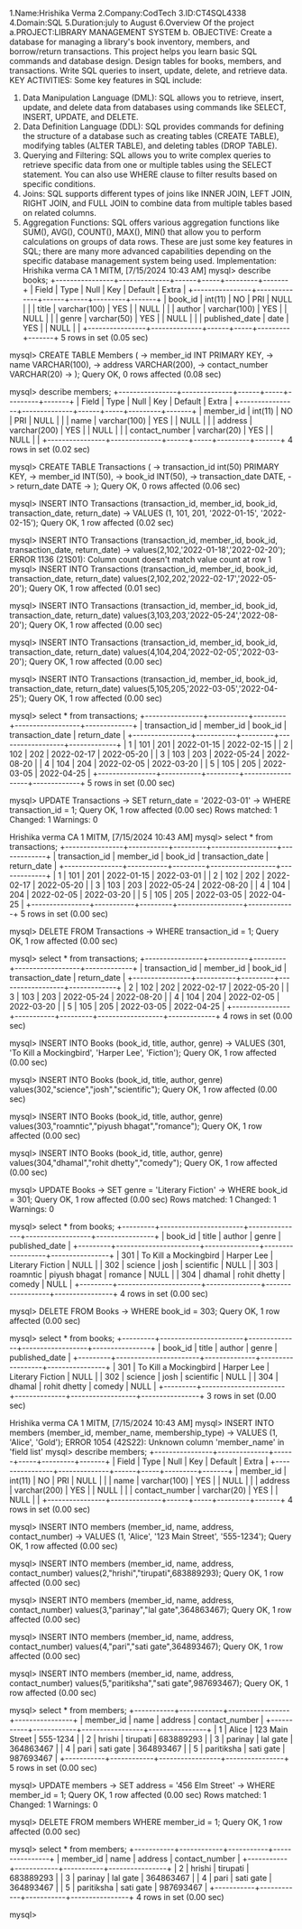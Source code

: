 1.Name:Hrishika Verma 
2.Company:CodTech
3.ID:CT4SQL4338
4.Domain:SQL 
5.Duration:july to August 
6.Overview Of the project 
a.PROJECT:LIBRARY MANAGEMENT SYSTEM
b. OBJECTIVE:
Create a database for managing a library's book inventory, members, and 
borrow/return transactions. This project helps you learn basic SQL commands 
and database design. Design tables for books, members, and transactions. 
Write SQL queries to insert, update, delete, and retrieve data.
KEY ACTIVITIES:
Some key features in SQL include:

1. Data Manipulation Language (DML): SQL allows you to retrieve, insert, update, and delete data from databases using commands like SELECT, INSERT, UPDATE, and DELETE.
2. Data Definition Language (DDL): SQL provides commands for defining the structure of a database such as creating tables (CREATE TABLE), modifying tables (ALTER TABLE), and deleting tables (DROP TABLE).
3. Querying and Filtering: SQL allows you to write complex queries to retrieve specific data from one or multiple tables using the SELECT statement. You can also use WHERE clause to filter results based on specific conditions.
4. Joins: SQL supports different types of joins like INNER JOIN, LEFT JOIN, RIGHT JOIN, and FULL JOIN to combine data from multiple tables based on related columns.
5. Aggregation Functions: SQL offers various aggregation functions like SUM(), AVG(), COUNT(), MAX(), MIN() that allow you to perform calculations on groups of data rows.
These are just some key features in SQL; there are many more advanced capabilities depending on the specific database management system being used.
Implementation:
Hrishika verma CA 1 MITM, [7/15/2024 10:43 AM]
mysql> describe books;
+----------------+--------------+------+-----+---------+-------+
| Field          | Type         | Null | Key | Default | Extra |
+----------------+--------------+------+-----+---------+-------+
| book_id        | int(11)      | NO   | PRI | NULL    |       |
| title          | varchar(100) | YES  |     | NULL    |       |
| author         | varchar(100) | YES  |     | NULL    |       |
| genre          | varchar(50)  | YES  |     | NULL    |       |
| published_date | date         | YES  |     | NULL    |       |
+----------------+--------------+------+-----+---------+-------+
5 rows in set (0.05 sec)

mysql> CREATE TABLE Members (
    ->   member_id INT PRIMARY KEY,
    ->   name VARCHAR(100),
    ->   address VARCHAR(200),
    ->   contact_number VARCHAR(20)
    -> );
Query OK, 0 rows affected (0.08 sec)

mysql> describe members;
+----------------+--------------+------+-----+---------+-------+
| Field          | Type         | Null | Key | Default | Extra |
+----------------+--------------+------+-----+---------+-------+
| member_id      | int(11)      | NO   | PRI | NULL    |       |
| name           | varchar(100) | YES  |     | NULL    |       |
| address        | varchar(200) | YES  |     | NULL    |       |
| contact_number | varchar(20)  | YES  |     | NULL    |       |
+----------------+--------------+------+-----+---------+-------+
4 rows in set (0.02 sec)

mysql> CREATE TABLE Transactions (
    ->  transaction_id int(50) PRIMARY KEY,
    ->  member_id INT(50),
    ->  book_id INT(50),
    ->  transaction_date DATE,
    ->  return_date DATE
    -> );
Query OK, 0 rows affected (0.06 sec)

mysql> INSERT INTO Transactions (transaction_id, member_id, book_id, transaction_date, return_date)
    -> VALUES (1, 101, 201, '2022-01-15', '2022-02-15');
Query OK, 1 row affected (0.02 sec)

mysql> INSERT INTO Transactions (transaction_id, member_id, book_id, transaction_date, return_date)
    -> values(2,102,'2022-01-18','2022-02-20');
ERROR 1136 (21S01): Column count doesn't match value count at row 1
mysql> INSERT INTO Transactions (transaction_id, member_id, book_id, transaction_date, return_date) values(2,102,202,'2022-02-17','2022-05-20');
Query OK, 1 row affected (0.01 sec)

mysql> INSERT INTO Transactions (transaction_id, member_id, book_id, transaction_date, return_date) values(3,103,203,'2022-05-24','2022-08-20');
Query OK, 1 row affected (0.00 sec)

mysql> INSERT INTO Transactions (transaction_id, member_id, book_id, transaction_date, return_date) values(4,104,204,'2022-02-05','2022-03-20');
Query OK, 1 row affected (0.00 sec)

mysql> INSERT INTO Transactions (transaction_id, member_id, book_id, transaction_date, return_date) values(5,105,205,'2022-03-05','2022-04-25');
Query OK, 1 row affected (0.00 sec)

mysql> select  * from transactions;
+----------------+-----------+---------+------------------+-------------+
| transaction_id | member_id | book_id | transaction_date | return_date |
+----------------+-----------+---------+------------------+-------------+
|              1 |       101 |     201 | 2022-01-15       | 2022-02-15  |
|              2 |       102 |     202 | 2022-02-17       | 2022-05-20  |
|              3 |       103 |     203 | 2022-05-24       | 2022-08-20  |
|              4 |       104 |     204 | 2022-02-05       | 2022-03-20  |
|              5 |       105 |     205 | 2022-03-05       | 2022-04-25  |
+----------------+-----------+---------+------------------+-------------+
5 rows in set (0.00 sec)

mysql> UPDATE Transactions
    -> SET return_date = '2022-03-01'
    -> WHERE transaction_id = 1;
Query OK, 1 row affected (0.00 sec)
Rows matched: 1  Changed: 1  Warnings: 0

Hrishika verma CA 1 MITM, [7/15/2024 10:43 AM]
mysql> select  * from transactions;
+----------------+-----------+---------+------------------+-------------+
| transaction_id | member_id | book_id | transaction_date | return_date |
+----------------+-----------+---------+------------------+-------------+
|              1 |       101 |     201 | 2022-01-15       | 2022-03-01  |
|              2 |       102 |     202 | 2022-02-17       | 2022-05-20  |
|              3 |       103 |     203 | 2022-05-24       | 2022-08-20  |
|              4 |       104 |     204 | 2022-02-05       | 2022-03-20  |
|              5 |       105 |     205 | 2022-03-05       | 2022-04-25  |
+----------------+-----------+---------+------------------+-------------+
5 rows in set (0.00 sec)

mysql> DELETE FROM Transactions
    -> WHERE transaction_id = 1;
Query OK, 1 row affected (0.00 sec)

mysql> select  * from transactions;
+----------------+-----------+---------+------------------+-------------+
| transaction_id | member_id | book_id | transaction_date | return_date |
+----------------+-----------+---------+------------------+-------------+
|              2 |       102 |     202 | 2022-02-17       | 2022-05-20  |
|              3 |       103 |     203 | 2022-05-24       | 2022-08-20  |
|              4 |       104 |     204 | 2022-02-05       | 2022-03-20  |
|              5 |       105 |     205 | 2022-03-05       | 2022-04-25  |
+----------------+-----------+---------+------------------+-------------+
4 rows in set (0.00 sec)

mysql> INSERT INTO Books (book_id, title, author, genre)
    -> VALUES (301, 'To Kill a Mockingbird', 'Harper Lee', 'Fiction');
Query OK, 1 row affected (0.00 sec)

mysql> INSERT INTO Books (book_id, title, author, genre) values(302,"science","josh","scientific");
Query OK, 1 row affected (0.00 sec)

mysql> INSERT INTO Books (book_id, title, author, genre) values(303,"roamntic","piyush bhagat","romance");
Query OK, 1 row affected (0.00 sec)

mysql> INSERT INTO Books (book_id, title, author, genre) values(304,"dhamal","rohit dhetty","comedy");
Query OK, 1 row affected (0.00 sec)

mysql> UPDATE Books
    -> SET genre = 'Literary Fiction'
    -> WHERE book_id = 301;
Query OK, 1 row affected (0.00 sec)
Rows matched: 1  Changed: 1  Warnings: 0

mysql> select  * from books;
+---------+-----------------------+---------------+------------------+----------------+
| book_id | title                 | author        | genre            | published_date |
+---------+-----------------------+---------------+------------------+----------------+
|     301 | To Kill a Mockingbird | Harper Lee    | Literary Fiction | NULL           |
|     302 | science               | josh          | scientific       | NULL           |
|     303 | roamntic              | piyush bhagat | romance          | NULL           |
|     304 | dhamal                | rohit dhetty  | comedy           | NULL           |
+---------+-----------------------+---------------+------------------+----------------+
4 rows in set (0.00 sec)

mysql> DELETE FROM Books
    -> WHERE book_id = 303;
Query OK, 1 row affected (0.00 sec)

mysql> select  * from books;
+---------+-----------------------+--------------+------------------+----------------+
| book_id | title                 | author       | genre            | published_date |
+---------+-----------------------+--------------+------------------+----------------+
|     301 | To Kill a Mockingbird | Harper Lee   | Literary Fiction | NULL           |
|     302 | science               | josh         | scientific       | NULL           |
|     304 | dhamal                | rohit dhetty | comedy           | NULL           |
+---------+-----------------------+--------------+------------------+----------------+
3 rows in set (0.00 sec)

Hrishika verma CA 1 MITM, [7/15/2024 10:43 AM]
mysql> INSERT INTO members (member_id, member_name, membership_type)
    -> VALUES (1, 'Alice', 'Gold');
ERROR 1054 (42S22): Unknown column 'member_name' in 'field list'
mysql> describe members;
+----------------+--------------+------+-----+---------+-------+
| Field          | Type         | Null | Key | Default | Extra |
+----------------+--------------+------+-----+---------+-------+
| member_id      | int(11)      | NO   | PRI | NULL    |       |
| name           | varchar(100) | YES  |     | NULL    |       |
| address        | varchar(200) | YES  |     | NULL    |       |
| contact_number | varchar(20)  | YES  |     | NULL    |       |
+----------------+--------------+------+-----+---------+-------+
4 rows in set (0.00 sec)

mysql> INSERT INTO members (member_id, name, address, contact_number)
    -> VALUES (1, 'Alice', '123 Main Street', '555-1234');
Query OK, 1 row affected (0.00 sec)

mysql> INSERT INTO members (member_id, name, address, contact_number) values(2,"hrishi","tirupati",683889293);
Query OK, 1 row affected (0.00 sec)

mysql> INSERT INTO members (member_id, name, address, contact_number) values(3,"parinay","lal gate",364863467);
Query OK, 1 row affected (0.00 sec)

mysql> INSERT INTO members (member_id, name, address, contact_number) values(4,"pari","sati gate",364893467);
Query OK, 1 row affected (0.00 sec)

mysql> INSERT INTO members (member_id, name, address, contact_number) values(5,"paritiksha","sati gate",987693467);
Query OK, 1 row affected (0.00 sec)

mysql> select * from members;
+-----------+------------+-----------------+----------------+
| member_id | name       | address         | contact_number |
+-----------+------------+-----------------+----------------+
|         1 | Alice      | 123 Main Street | 555-1234       |
|         2 | hrishi     | tirupati        | 683889293      |
|         3 | parinay    | lal gate        | 364863467      |
|         4 | pari       | sati gate       | 364893467      |
|         5 | paritiksha | sati gate       | 987693467      |
+-----------+------------+-----------------+----------------+
5 rows in set (0.00 sec)

mysql> UPDATE members
    -> SET address = '456 Elm Street'
    -> WHERE member_id = 1;
Query OK, 1 row affected (0.00 sec)
Rows matched: 1  Changed: 1  Warnings: 0

mysql> DELETE FROM members WHERE member_id = 1;
Query OK, 1 row affected (0.00 sec)

mysql> select * from members;
+-----------+------------+-----------+----------------+
| member_id | name       | address   | contact_number |
+-----------+------------+-----------+----------------+
|         2 | hrishi     | tirupati  | 683889293      |
|         3 | parinay    | lal gate  | 364863467      |
|         4 | pari       | sati gate | 364893467      |
|         5 | paritiksha | sati gate | 987693467      |
+-----------+------------+-----------+----------------+
4 rows in set (0.00 sec)

mysql>
